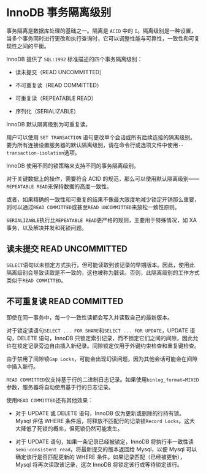 # InnoDB 事务隔离级别

事务隔离是数据库处理的基础之一。隔离是 `ACID` 中的 `I`。隔离级别是一种设置，当多个事务同时进行更改和执行查询时，它可以调整性能与可靠性，一致性和可复现性之间的平衡。

InnoDB 提供了 `SQL:1992` 标准描述的四个事务隔离级别：

- 读未提交（READ UNCOMMITTED）

- 不可重复读（READ COMMITTED）

- 可重复读（REPEATABLE READ）

- 序列化（SERIALIZABLE）

InnoDB 默认隔离级别为可重复读。

用户可以使用 `SET TRANSACTION` 语句更改单个会话或所有后续连接的隔离级别。要为所有连接设置服务器的默认隔离级别，请在命令行或选项文件中使用`--transaction-isolation`选项。

InnoDB 使用不同的锁策略来支持不同的事务隔离级别。

对于关键数据上的操作，需要符合 ACID 的规范，那么可以使用默认隔离级别——`REPEATABLE READ`来保持数据的高度一致性。

或者，如果精确的一致性和可重复的结果不像最大限度地减少锁定开销那么重要，则可以通过`READ COMMITTED`或甚至`READ UNCOMMITTED`来放松一致性原则。

`SERIALIZABLE`执行比`REPEATABLE READ`更严格的规则，主要用于特殊情况，如 XA 事务，以及解决并发和死锁问题。

## 读未提交 READ UNCOMMITTED

`SELECT`语句以未锁定方式执行，但可能读取到该记录的早期版本。因此，使用此隔离级别会导致读取是不一致的，这也被称为脏读。否则，此隔离级别的工作方式类似于`READ COMMITTED`。

## 不可重复读 READ COMMITTED

即使在同一事务中，每一个一致性读都会写入并读取自己的最新版本。

对于锁定读语句`SELECT ... FOR SHARE`和`SELECT ... FOR UPDATE`，UPDATE 语句，DELETE 语句，InnoDB 只锁定索引记录，而不锁定它们之间的间隙，因此允许在锁定记录旁边自由插入新纪录。间隙锁定仅用于外键约束检查和重复键检查。

由于禁用了间隙锁`Gap Locks`，可能会出现幻读问题，因为其他会话可能会在间隙中插入新行。

`READ COMMITTED`仅支持基于行的二进制日志记录。如果使用`binlog_format=MIXED`参数，服务器将自动使用基于行的日志记录。

使用`READ COMMITTED`还有其他效果：

- 对于 UPDATE 或 DELETE 语句，InnoDB 仅为更新或删除的行持有锁。Mysql 评估 WHERE 条件后，将释放不匹配行的记录锁`Record Locks`。这大大降低了死锁的概率，但死锁仍然可能发生。

- 对于 UPDATE 语句，如果一条记录已经被锁定，InnoDB 将执行半一致性读`semi-consistent read`，将最新提交的版本返回给 Mysql，以便 Mysql 可以确定该行是否匹配更新的 WHERE 条件。如果记录匹配（已经被更新），Mysql 将再次读取该记录，这次 InnoDB 将锁定该行或等待锁定该行。

